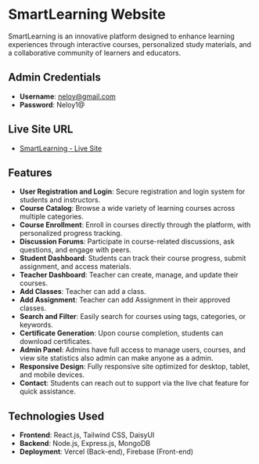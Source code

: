 # SmartLearning Website

SmartLearning is an innovative platform designed to enhance learning experiences through interactive courses, personalized study materials, and a collaborative community of learners and educators.

## Admin Credentials

- **Username**: neloy@gmail.com
- **Password**: Neloy1@

## Live Site URL

- [SmartLearning - Live Site](https://smart-learning-710c0.web.app/)

## Features

- **User Registration and Login**: Secure registration and login system for students and instructors.
- **Course Catalog**: Browse a wide variety of learning courses across multiple categories.
- **Course Enrollment**: Enroll in courses directly through the platform, with personalized progress tracking.
- **Discussion Forums**: Participate in course-related discussions, ask questions, and engage with peers.
- **Student Dashboard**: Students can track their course progress, submit assignment, and access materials.
- **Teacher Dashboard**: Teacher can create, manage, and update their courses.
- **Add Classes**: Teacher can add a class.
- **Add Assignment**: Teacher can add Assignment in their approved classes.
- **Search and Filter**: Easily search for courses using tags, categories, or keywords.
- **Certificate Generation**: Upon course completion, students can download certificates.
- **Admin Panel**: Admins have full access to manage users, courses, and view site statistics also admin can make anyone as a admin.
- **Responsive Design**: Fully responsive site optimized for desktop, tablet, and mobile devices.
- **Contact**: Students can reach out to support via the live chat feature for quick assistance.

## Technologies Used

- **Frontend**: React.js, Tailwind CSS, DaisyUI
- **Backend**: Node.js, Express.js, MongoDB
- **Deployment**: Vercel (Back-end), Firebase (Front-end)
